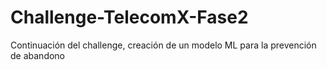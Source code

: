 # Challenge-TelecomX-Fase2
Continuación del challenge, creación de un modelo ML para la prevención de abandono
